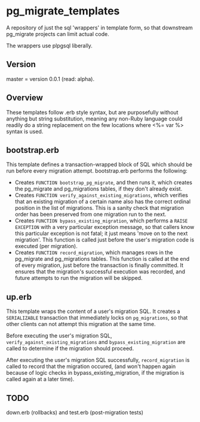 pg_migrate_templates
====================

A repository of just the sql 'wrappers' in template form, so that downstream pg_migrate projects can limit actual code.

The wrappers use plpgsql liberally.

Version
-------
master = version 0.0.1 (read: alpha).

Overview
--------
These templates follow .erb style syntax, but are purposefully without anything but string substitution, meaning any non-Ruby language could readily do a string replacement on the few locations where <%= var %> syntax is used.

bootstrap.erb
-------------
This template defines a transaction-wrapped block of SQL which should be run before every migration attempt.  bootstrap.erb performs the following:
* Creates `FUNCTION bootstrap_pg_migrate`, and then runs it, which creates the pg_migrate and pg_migrations tables, if they don't already exist.
* Creates `FUNCTION verify_against_existing_migrations`, which verifies that an existing migration of a certain name also has the correct ordinal position in the list of migrations.  This is a sanity check that migration order has been preserved from one migration run to the next.
* Creates `FUNCTION bypass_existing_migration`, which performs a `RAISE EXCEPTION` with a very particular exception message, so that callers know this particular exception is not fatal; it just means 'move on to the next migration'.  This function is called just before the user's migration code is executed (per migration).
* Creates `FUNCTION record_migration`, which manages rows in the pg_migrate and pg_migrations tables.  This function is called at the end of every migration, just before the transaction is finally committed.  It ensures that the migration's successful execution was recorded, and future attempts to run the migration will be skipped.

up.erb
------
This template wraps the content of a user's migration SQL.  It creates a `SERIALIZABLE` transaction that immediately locks on `pg_migrations`, so that other clients can not attempt this migration at the same time.

Before executing the user's migration SQL, `verify_against_existing_migrations` and `bypass_existing_migration` are called to determine if the migration should proceed.  

After executing the user's migration SQL successfully, `record_migration` is called to record that the migration occured, (and won't happen again because of logic checks in bypass_existing_migration, if the migration is called again at a later time).

TODO
----
down.erb (rollbacks) and test.erb (post-migration tests)
